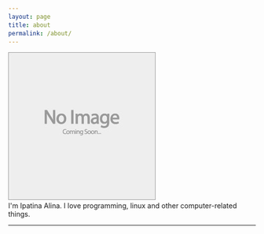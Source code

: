```yaml
---
layout: page
title: about
permalink: /about/
---
```


<img class="col one right" src="/img/prof_pic.jpg">

<br/>
I'm Ipatina Alina. I love programming, linux and other computer-related things.


<br/>
<hr/>
<br/>
<span class="contacticon center">
	<a href="https://github.com/ipatina" target="_blank"><i class="fa fa-github-square"></i></a>
	<!-- <a href="https://www.linkedin.com" target="_blank"><i class="fa fa-linkedin-square"></i></a> -->
	<a href="https://twitter.com/ipatinaa" target="_blank"><i class="fa fa-twitter-square"></i></a>
</span>

<!-- <div class="col three caption">
	You can even add a little note about which of these is the best way to reach you.
</div> -->
